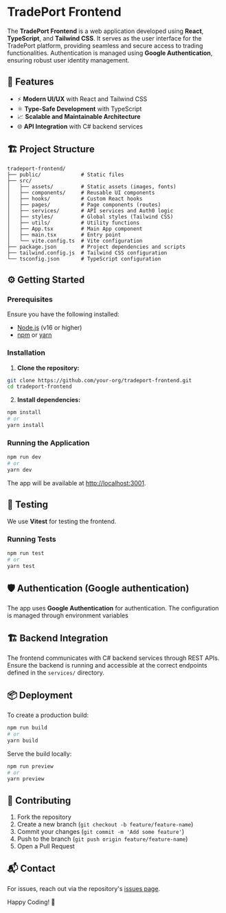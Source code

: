 # TradePort Frontend

The **TradePort Frontend** is a web application developed using **React**, **TypeScript**, and **Tailwind CSS**. It serves as the user interface for the TradePort platform, providing seamless and secure access to trading functionalities. Authentication is managed using **Google Authentication**, ensuring robust user identity management.

## 🚀 Features
- ⚡ **Modern UI/UX** with React and Tailwind CSS
- ⚛️ **Type-Safe Development** with TypeScript
- 📈 **Scalable and Maintainable Architecture**
- 🌐 **API Integration** with C# backend services

## 🏗️ Project Structure

```
tradeport-frontend/
├── public/             # Static files
├── src/
│   ├── assets/         # Static assets (images, fonts)
│   ├── components/     # Reusable UI components
│   ├── hooks/          # Custom React hooks
│   ├── pages/          # Page components (routes)
│   ├── services/       # API services and Auth0 logic
│   ├── styles/         # Global styles (Tailwind CSS)
│   ├── utils/          # Utility functions
│   ├── App.tsx         # Main App component
│   ├── main.tsx        # Entry point
│   └── vite.config.ts  # Vite configuration
├── package.json        # Project dependencies and scripts
├── tailwind.config.js  # Tailwind CSS configuration
└── tsconfig.json       # TypeScript configuration
```
## ⚙️ Getting Started
### Prerequisites
Ensure you have the following installed:
- [Node.js](https://nodejs.org/en/) (v16 or higher)
- [npm](https://www.npmjs.com/) or [yarn](https://yarnpkg.com/)

### Installation

1. **Clone the repository:**
```bash
git clone https://github.com/your-org/tradeport-frontend.git
cd tradeport-frontend
```
2. **Install dependencies:**
```bash
npm install
# or
yarn install
```

### Running the Application
```bash
npm run dev
# or
yarn dev
```
The app will be available at [http://localhost:3001](http://localhost:3001).

## 🧪 Testing

We use **Vitest** for testing the frontend.

### Running Tests

```bash
npm run test
# or
yarn test
```
## 🛡️ Authentication (Google authentication)
The app uses **Google Authentication** for authentication. The configuration is managed through environment variables
## 🏗️ Backend Integration
The frontend communicates with C# backend services through REST APIs. Ensure the backend is running and accessible at the correct endpoints defined in the `services/` directory.
## 📦 Deployment
To create a production build:
```bash
npm run build
# or
yarn build
```
Serve the build locally:
```bash
npm run preview
# or
yarn preview
```
## 🤝 Contributing
1. Fork the repository
2. Create a new branch (`git checkout -b feature/feature-name`)
3. Commit your changes (`git commit -m 'Add some feature'`)
4. Push to the branch (`git push origin feature/feature-name`)
5. Open a Pull Request

## 📬 Contact
For issues, reach out via the repository's [issues page](https://github.com/your-org/tradeport-frontend/issues).

Happy Coding! 🚀

